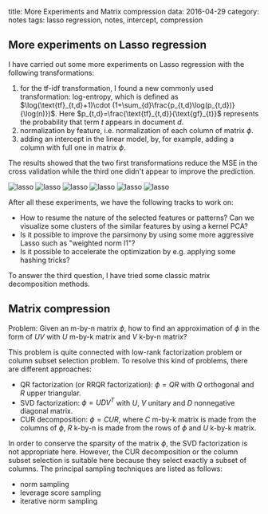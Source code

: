 title: More Experiments and Matrix compression
data: 2016-04-29
category: notes
tags: lasso regression, notes, intercept, compression

## More experiments on Lasso regression

I have carried out some more experiments on Lasso regression with the following transformations:

1. for the tf-idf transformation, I found a new commonly used transformation: log-entropy, which is defined as $\log(\text{tf}_{t,d}+1)\cdot (1+\sum_{d}\frac{p_{t,d}\log(p_{t,d})}{\log(n)})$. Here $p_{t,d}=\frac{\text{tf}_{t,d}}{\text{gf}_{t}}$ represents the probability that term $t$ appears in document $d$.
2. normalization by feature, i.e. normalization of each column of matrix $\phi$.
3. adding an intercept in the linear model, by, for example, adding a column with full one in matrix $\phi$.

The results showed that the two first transformations reduce the MSE in the cross validation while the third one didn't appear to improve the prediction.

![lasso]({filename}/images/lasso/intercept/logY_concatenate_filter1000/lasso_5.png)
![lasso]({filename}/images/lasso/intercept/logY_concatenate_filter1000/lasso_6.png)
![lasso]({filename}/images/lasso/intercept/logY_concatenate_filter1000/lasso_7.png)
![lasso]({filename}/images/lasso/intercept/logY_concatenate_filter1000/lasso_8.png)
![lasso]({filename}/images/lasso/intercept/logY_concatenate_filter1000/lasso_9.png)
![lasso]({filename}/images/lasso/intercept/logY_concatenate_filter1000/lasso_10.png)

After all these experiments, we have the following tracks to work on:

* How to resume the nature of the selected features or patterns? Can we visualize some clusters of the similar features by using a kernel PCA?
* Is it possible to improve the parsimony by using some more aggressive Lasso such as "weighted norm l1"?
* Is it possible to accelerate the optimization by e.g. applying some hashing tricks?

To answer the third question, I have tried some classic matrix decomposition methods.

## Matrix compression
Problem: Given an m-by-n matrix $\phi$, how to find an approximation of $\phi$ in the form of $UV$ with $U$ m-by-k matrix and $V$ k-by-n matrix?

This problem is quite connected with low-rank factorization problem or column subset selection problem. To resolve this kind of problems, there are different approaches:

* QR factorization (or RRQR factorization): $\phi=QR$ with $Q$ orthogonal and $R$ upper triangular.
* SVD factorization: $\phi=UDV^T$ with $U$, $V$ unitary and $D$ nonnegative diagonal matrix.
* CUR decomposition: $\phi=CUR$, where $C$ m-by-k matrix is made from the columns of $\phi$, $R$ k-by-n is made from the rows of $\phi$ and $U$ k-by-k matrix.

In order to conserve the sparsity of the matrix $\phi$, the SVD factorization is not appropriate here. However, the CUR decomposition or the column subset selection is suitable here because they select exactly a subset of columns. The principal sampling techniques are listed as follows:

* norm sampling
* leverage score sampling
* iterative norm sampling
